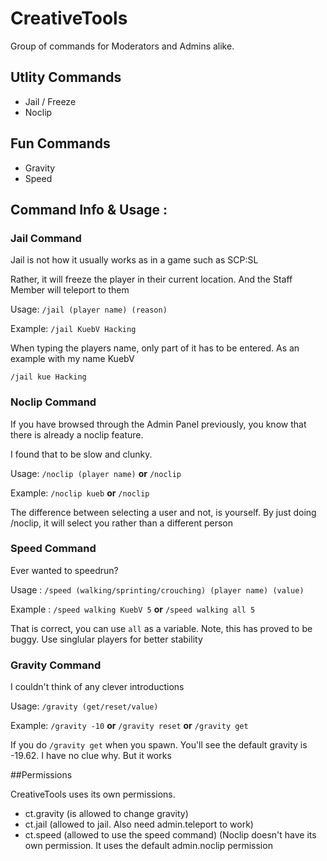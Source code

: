 # CreativeTools
Group of commands for Moderators and Admins alike.

## Utlity Commands
- Jail / Freeze
- Noclip

## Fun Commands
- Gravity
- Speed


## Command Info & Usage :
### Jail Command

Jail is not how it usually works as in a game such as SCP:SL

Rather, it will freeze the player in their current location. And the Staff Member will teleport to them

Usage:
```/jail (player name) (reason)```

Example:
```/jail KuebV Hacking```

When typing the players name, only part of it has to be entered. As an example with my name KuebV

```/jail kue Hacking```

### Noclip Command
If you have browsed through the Admin Panel previously, you know that there is already a noclip feature.

I found that to be slow and clunky.

Usage:
```/noclip (player name)``` **or** ```/noclip```

Example:
```/noclip kueb``` **or** ```/noclip```

The difference between selecting a user and not, is yourself. By just doing /noclip, it will select you rather than a different person


### Speed Command
Ever wanted to speedrun?

Usage :
```/speed (walking/sprinting/crouching) (player name) (value)```

Example :
```/speed walking KuebV 5``` **or** ```/speed walking all 5```

That is correct, you can use `all` as a variable. Note, this has proved to be buggy. Use singlular players for better stability

### Gravity Command
I couldn't think of any clever introductions

Usage:
```/gravity (get/reset/value)```

Example:
```/gravity -10``` **or** ```/gravity reset``` **or** ```/gravity get```

If you do `/gravity get` when you spawn. You'll see the default gravity is -19.62. I have no clue why. But it works


##Permissions

CreativeTools uses its own permissions.
- ct.gravity (is allowed to change gravity)
- ct.jail (allowed to jail. Also need admin.teleport to work)
- ct.speed (allowed to use the speed command)
(Noclip doesn't have its own permission. It uses the default admin.noclip permission

